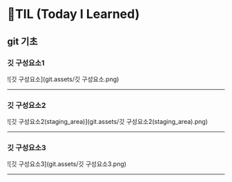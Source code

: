 <h1>🌱TIL (Today I Learned)</h1>

## git 기초

### 깃 구성요소1

![깃 구성요소](git.assets/깃 구성요소.png)

---



### 깃 구성요소2

![깃 구성요소2(staging_area)](git.assets/깃 구성요소2(staging_area).png)

---



### 깃 구성요소3

![깃 구성요소3](git.assets/깃 구성요소3.png)

---

